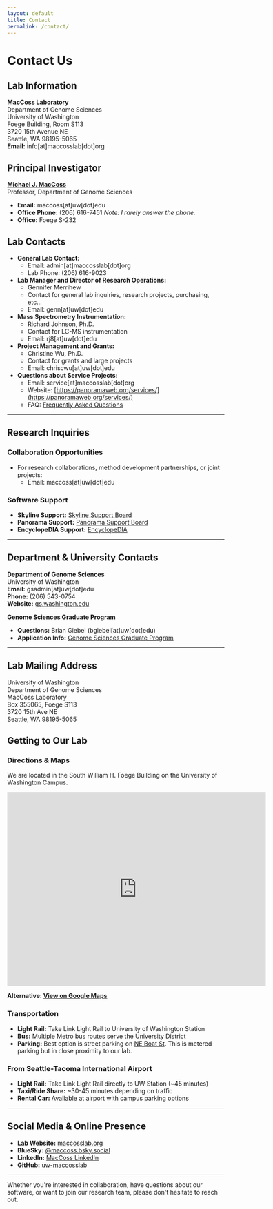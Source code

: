 ```yaml
---
layout: default
title: Contact
permalink: /contact/
---
```


# Contact Us

## Lab Information

**MacCoss Laboratory**  
Department of Genome Sciences  
University of Washington  
Foege Building, Room S113  
3720 15th Avenue NE  
Seattle, WA 98195-5065  
**Email:** info[at]maccosslab[dot]org

## Principal Investigator

[**Michael J. MacCoss**](maccoss.md)  
Professor, Department of Genome Sciences
- **Email:** maccoss[at]uw[dot]edu
- **Office Phone:** (206) 616-7451 *Note: I rarely answer the phone.*
- **Office:** Foege S-232

## Lab Contacts
- **General Lab Contact:**
  - Email: admin[at]maccosslab[dot]org  
  - Lab Phone: (206) 616-9023
- **Lab Manager and Director of Research Operations:** 
  - Gennifer Merrihew
  - Contact for general lab inquiries, research projects, purchasing, etc...
  - Email: genn[at]uw[dot]edu
- **Mass Spectrometry Instrumentation:**
  - Richard Johnson, Ph.D.
  - Contact for LC-MS instrumentation
  - Email: rj8[at]uw[dot]edu
- **Project Management and Grants:**
  - Christine Wu, Ph.D.
  - Contact for grants and large projects
  - Email: chriscwu[at]uw[dot]edu
- **Questions about Service Projects:**
  - Email: service[at]maccosslab[dot]org
  - Website: [https://panoramaweb.org/services/](https://panoramaweb.org/services/)
  - FAQ: [Frequently Asked Questions](https://panoramaweb.org/Services/wiki-page.view?name=Frequently%20Asked%20Questions)

---
## Research Inquiries

### Collaboration Opportunities
- For research collaborations, method development partnerships, or joint projects:
  - Email: maccoss[at]uw[dot]edu

### Software Support

- **Skyline Support:** [Skyline Support Board](https://skyline.ms/project/home/support/begin.view)
- **Panorama Support:** [Panorama Support Board](https://panoramaweb.org/home/support/project-begin.view)
- **EncyclopeDIA Support:** [EncyclopeDIA](https://bitbucket.org/searleb/encyclopedia/wiki/Home)

---
## Department & University Contacts

**Department of Genome Sciences**  
University of Washington  
**Email:** gsadmin[at]uw[dot]edu  
**Phone:** (206) 543-0754  
**Website:** [gs.washington.edu](https://www.gs.washington.edu)  

**Genome Sciences Graduate Program**  
- **Questions:** Brian Giebel (bgiebel[at]uw[dot]edu)  
- **Application Info:** [Genome Sciences Graduate Program](https://www.gs.washington.edu/academics/gradprogram/)

---
## Lab Mailing Address
University of Washington  
Department of Genome Sciences  
MacCoss Laboratory  
Box 355065, Foege S113  
3720 15th Ave NE  
Seattle, WA 98195-5065

## Getting to Our Lab
### Directions & Maps
We are located in the South William H. Foege Building on the University of Washington Campus.

<div class="contact-map">
  <iframe src="https://www.google.com/maps/embed?pb=!1m18!1m12!1m3!1d691.6058708731994!2d-122.31359327543521!3d47.65200265931735!2m3!1f0!2f0!3f0!3m2!1i1024!2i768!4f13.1!3m3!1m2!1s0x549014ede268fbed%3A0x2b7f118ebfa49ee4!2sGenome%20Sciences!5e0!3m2!1sen!2sus!4v1754182514773!5m2!1sen!2sus" width="600" height="450" style="border:0;" allowfullscreen loading="lazy"></iframe>
</div>

**Alternative: [View on Google Maps](https://maps.google.com/?q=Genome+Sciences,+University+of+Washington,+Seattle,+WA)**

### Transportation
- **Light Rail:** Take Link Light Rail to University of Washington Station
- **Bus:** Multiple Metro bus routes serve the University District
- **Parking:** Best option is street parking on [NE Boat St](https://maps.app.goo.gl/mwKbXTnNSKTNNKaY6). This is metered parking but in close proximity to our lab.

### From Seattle-Tacoma International Airport
- **Light Rail:** Take Link Light Rail directly to UW Station (~45 minutes)
- **Taxi/Ride Share:** ~30-45 minutes depending on traffic
- **Rental Car:** Available at airport with campus parking options

---
## Social Media & Online Presence

- **Lab Website:** [maccosslab.org](https://maccosslab.org)
- **BlueSky:** [@maccoss.bsky.social](https://bsky.app/profile/maccoss.bsky.social)
- **LinkedIn:** [MacCoss LinkedIn](https://www.linkedin.com/in/maccoss/)
- **GitHub:** [uw-maccosslab](https://github.com/uw-maccosslab)

---

Whether you're interested in collaboration, have questions about our software, or want to join our research team, please don't hesitate to reach out.